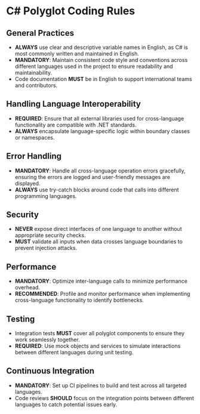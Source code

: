 # C# Polyglot Coding Rules

## General Practices
- **ALWAYS** use clear and descriptive variable names in English, as C# is most commonly written and maintained in English.
- **MANDATORY**: Maintain consistent code style and conventions across different languages used in the project to ensure readability and maintainability.
- Code documentation **MUST** be in English to support international teams and contributors.

## Handling Language Interoperability
- **REQUIRED**: Ensure that all external libraries used for cross-language functionality are compatible with .NET standards.
- **ALWAYS** encapsulate language-specific logic within boundary classes or namespaces.

## Error Handling
- **MANDATORY**: Handle all cross-language operation errors gracefully, ensuring the errors are logged and user-friendly messages are displayed.
- **ALWAYS** use try-catch blocks around code that calls into different programming languages.

## Security
- **NEVER** expose direct interfaces of one language to another without appropriate security checks.
- **MUST** validate all inputs when data crosses language boundaries to prevent injection attacks.

## Performance
- **MANDATORY**: Optimize inter-language calls to minimize performance overhead.
- **RECOMMENDED**: Profile and monitor performance when implementing cross-language functionality to identify bottlenecks.

## Testing
- Integration tests **MUST** cover all polyglot components to ensure they work seamlessly together.
- **REQUIRED**: Use mock objects and services to simulate interactions between different languages during unit testing.

## Continuous Integration
- **MANDATORY**: Set up CI pipelines to build and test across all targeted languages.
- Code reviews **SHOULD** focus on the integration points between different languages to catch potential issues early.